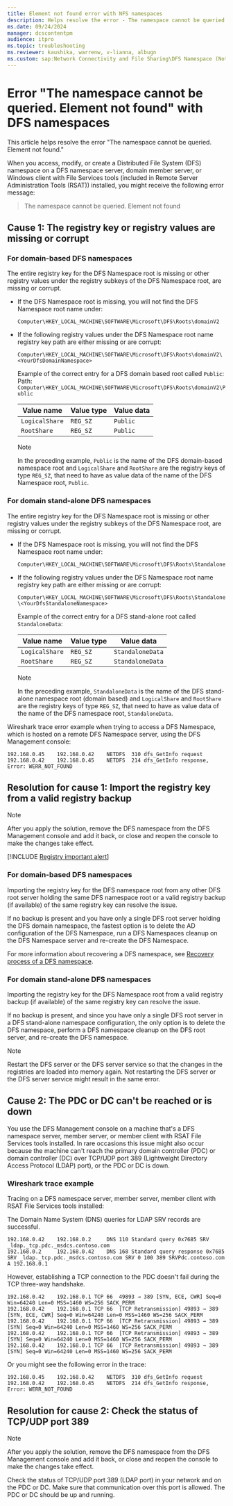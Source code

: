 ```yaml
---
title: Element not found error with NFS namespaces
description: Helps resolve the error - The namespace cannot be queried. Element not found.
ms.date: 09/24/2024
manager: dcscontentpm
audience: itpro
ms.topic: troubleshooting
ms.reviewer: kaushika, warrenw, v-lianna, albugn
ms.custom: sap:Network Connectivity and File Sharing\DFS Namespace (Not Replication), csstroubleshoot
---
```

# Error "The namespace cannot be queried. Element not found" with DFS namespaces

This article helps resolve the error "The namespace cannot be queried. Element not found."

When you access, modify, or create a Distributed File System (DFS) namespace on a DFS namespace server, domain member server, or Windows client with File Services tools (included in Remote Server Administration Tools (RSAT)) installed, you might receive the following error message:

> The namespace cannot be queried. Element not found

## Cause 1: The registry key or registry values are missing or corrupt

### For domain-based DFS namespaces

The entire registry key for the DFS Namespace root is missing or other registry values under the registry subkeys of the DFS Namespace root, are missing or corrupt.

- If the DFS Namespace root is missing, you will not find the DFS Namespace root name under:

  `Computer\HKEY_LOCAL_MACHINE\SOFTWARE\Microsoft\DFS\Roots\domainV2`

- If the following registry values under the DFS Namespace root name registry key path are either missing or are corrupt:

  `Computer\HKEY_LOCAL_MACHINE\SOFTWARE\Microsoft\DFS\Roots\domainV2\<YourDfsDomainNamespace>`

  Example of the correct entry for a DFS domain based root called `Public`:  
  Path: `Computer\HKEY_LOCAL_MACHINE\SOFTWARE\Microsoft\DFS\Roots\domainV2\Public`

  |Value name  |Value type  |Value data  |
  |---------|---------|---------|
  |`LogicalShare`     |`REG_SZ`         |`Public`         |
  |`RootShare`     |`REG_SZ`         |`Public`         |

  > [!NOTE]
  > In the preceding example, `Public` is the name of the DFS domain-based namespace root and `LogicalShare` and `RootShare` are the registry keys of type `REG_SZ`, that need to have as value data of the name of the DFS Namespace root, `Public`.
  
### For domain stand-alone DFS namespaces

The entire registry key for the DFS Namespace root is missing or other registry values under the registry subkeys of the DFS Namespace root, are missing or corrupt.

- If the DFS Namespace root is missing, you will not find the DFS Namespace root name under:

  `Computer\HKEY_LOCAL_MACHINE\SOFTWARE\Microsoft\DFS\Roots\Standalone`

- If the following registry values under the DFS Namespace root name registry key path are either missing or are corrupt:

  `Computer\HKEY_LOCAL_MACHINE\SOFTWARE\Microsoft\DFS\Roots\Standalone\<YourDfsStandaloneNamespace>`

  Example of the correct entry for a DFS stand-alone root called `StandaloneData`:  

  |Value name  |Value type  |Value data  |
  |---------|---------|---------|
  |`LogicalShare`     |`REG_SZ`         |`StandaloneData`         |
  |`RootShare`     |`REG_SZ`         |`StandaloneData`         |

  > [!NOTE]
  > In the preceding example, `StandaloneData` is the name of the DFS stand-alone namespace root (domain based) and `LogicalShare` and `RootShare` are the registry keys of type `REG_SZ`, that need to have as value data of the name of the DFS namespace root, `StandaloneData`.  

Wireshark trace error example when trying to access a DFS Namespace, which is hosted on a remote DFS Namespace server, using the DFS Management console:

```output
192.168.0.45	192.168.0.42	NETDFS	310	dfs_GetInfo request 
192.168.0.42	192.168.0.45	NETDFS	214	dfs_GetInfo response, Error: WERR_NOT_FOUND
```

## Resolution for cause 1: Import the registry key from a valid registry backup

> [!NOTE]
> After you apply the solution, remove the DFS namespace from the DFS Management console and add it back, or close and reopen the console to make the changes take effect.

[!INCLUDE [Registry important alert](../../includes/registry-important-alert.md)]

### For domain-based DFS namespaces

Importing the registry key for the DFS namespace root from any other DFS root server holding the same DFS namespace root or a valid registry backup (if available) of the same registry key can resolve the issue.

If no backup is present and you have only a single DFS root server holding the DFS domain namespace, the fastest option is to delete the AD configuration of the DFS Namespace, run a DFS Namespaces cleanup on the DFS Namespace server and re-create the DFS Namespace. 

For more information about recovering a DFS namespace, see [Recovery process of a DFS namespace](/troubleshoot/windows-server/networking/recovery-process-of-dfs-namespace).

### For domain stand-alone DFS namespaces

Importing the registry key for the DFS Namespace root from a valid registry backup (if available) of the same registry key can resolve the issue.

If no backup is present, and since you have only a single DFS root server in a DFS stand-alone namespace configuration, the only option is to delete the DFS namespace, perform a DFS namespace cleanup on the DFS root server, and re-create the DFS namespace.

> [!NOTE]
> Restart the DFS server or the DFS server service so that the changes in the registries are loaded into memory again. Not restarting the DFS server or the DFS server service might result in the same error.

## Cause 2: The PDC or DC can't be reached or is down

You use the DFS Management console on a machine that's a DFS namespace server, member server, or member client with RSAT File Services tools installed. In rare occasions this issue might also occur because the machine can't reach the primary domain controller (PDC) or domain controller (DC) over TCP/UDP port 389 (Lightweight Directory Access Protocol (LDAP) port), or the PDC or DC is down.
  
### Wireshark trace example

Tracing on a DFS namespace server, member server, member client with RSAT File Services tools installed:

The Domain Name System (DNS) queries for LDAP SRV records are successful.

```output
192.168.0.42	192.168.0.2	    DNS	110	Standard query 0x7685 SRV _ldap._tcp.pdc._msdcs.contoso.com
192.168.0.2	    192.168.0.42	DNS	168	Standard query response 0x7685 SRV _ldap._tcp.pdc._msdcs.contoso.com SRV 0 100 389 SRVPdc.contoso.com A 192.168.0.1
```

However, establishing a TCP connection to the PDC doesn't fail during the TCP three-way handshake.

```output
192.168.0.42	192.168.0.1	TCP	66	49893 → 389 [SYN, ECE, CWR] Seq=0 Win=64240 Len=0 MSS=1460 WS=256 SACK_PERM
192.168.0.42	192.168.0.1	TCP	66	[TCP Retransmission] 49893 → 389 [SYN, ECE, CWR] Seq=0 Win=64240 Len=0 MSS=1460 WS=256 SACK_PERM
192.168.0.42	192.168.0.1	TCP	66	[TCP Retransmission] 49893 → 389 [SYN] Seq=0 Win=64240 Len=0 MSS=1460 WS=256 SACK_PERM
192.168.0.42	192.168.0.1	TCP	66	[TCP Retransmission] 49893 → 389 [SYN] Seq=0 Win=64240 Len=0 MSS=1460 WS=256 SACK_PERM
192.168.0.42	192.168.0.1	TCP	66	[TCP Retransmission] 49893 → 389 [SYN] Seq=0 Win=64240 Len=0 MSS=1460 WS=256 SACK_PERM
```

Or you might see the following error in the trace:

```output
192.168.0.45	192.168.0.42	NETDFS	310	dfs_GetInfo request 
192.168.0.42	192.168.0.45	NETDFS	214	dfs_GetInfo response, Error: WERR_NOT_FOUND
```

## Resolution for cause 2: Check the status of TCP/UDP port 389

> [!NOTE]
> After you apply the solution, remove the DFS namespace from the DFS Management console and add it back, or close and reopen the console to make the changes take effect.

Check the status of TCP/UDP port 389 (LDAP port) in your network and on the PDC or DC. Make sure that communication over this port is allowed. The PDC or DC should be up and running.

